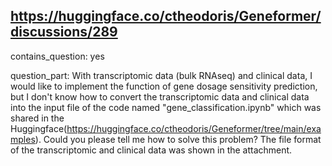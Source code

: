 ## https://huggingface.co/ctheodoris/Geneformer/discussions/289

contains_question: yes

question_part: 
With transcriptomic data (bulk RNAseq) and clinical data, I would like to implement the function of gene dosage sensitivity prediction, but I don't know how to convert the transcriptomic data and clinical data into the input file of the code named "gene_classification.ipynb" which was shared in the Huggingface(https://huggingface.co/ctheodoris/Geneformer/tree/main/examples). Could you please tell me how to solve this problem? The file format of the transcriptomic and clinical data was shown in the attachment.